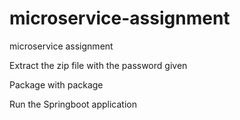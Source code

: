 # microservice-assignment
microservice assignment

Extract the zip file with the password given

Package with package

Run the Springboot application
